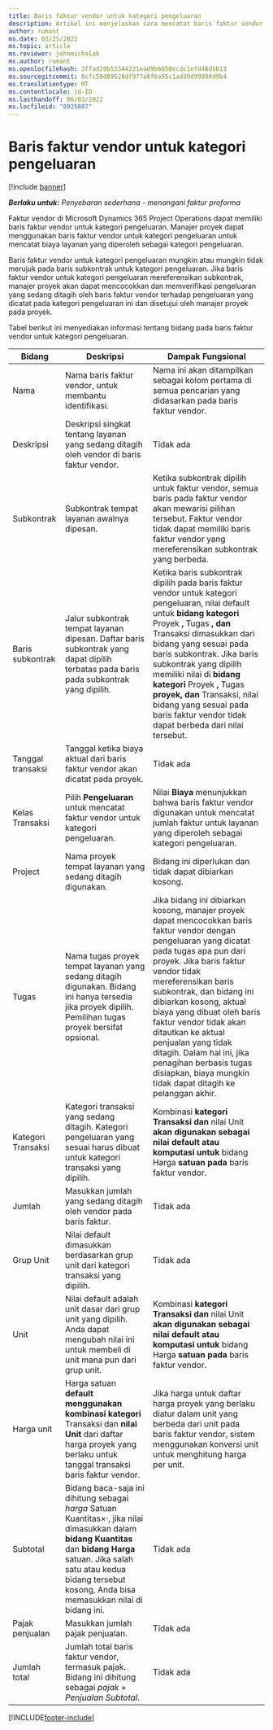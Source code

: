 ```yaml
---
title: Baris faktur vendor untuk kategori pengeluaran
description: Artikel ini menjelaskan cara mencatat baris faktur vendor untuk kategori pengeluaran.
author: rumant
ms.date: 03/25/2022
ms.topic: article
ms.reviewer: johnmichalak
ms.author: rumant
ms.openlocfilehash: 3ffad20b53344221ead9b6850ecdc1efd48d5b13
ms.sourcegitcommit: 6cfc50d89528df977a8f6a55c1ad39d99800d9b4
ms.translationtype: MT
ms.contentlocale: id-ID
ms.lasthandoff: 06/03/2022
ms.locfileid: "8925887"
---
```

# <a name="vendor-invoice-lines-for-expense-categories"></a>Baris faktur vendor untuk kategori pengeluaran

[!include [banner](../../includes/dataverse-preview.md)]

_**Berlaku untuk:** Penyebaran sederhana - menangani faktur proforma_

Faktur vendor di Microsoft Dynamics 365 Project Operations dapat memiliki baris faktur vendor untuk kategori pengeluaran. Manajer proyek dapat menggunakan baris faktur vendor untuk kategori pengeluaran untuk mencatat biaya layanan yang diperoleh sebagai kategori pengeluaran.

Baris faktur vendor untuk kategori pengeluaran mungkin atau mungkin tidak merujuk pada baris subkontrak untuk kategori pengeluaran. Jika baris faktur vendor untuk kategori pengeluaran mereferensikan subkontrak, manajer proyek akan dapat mencocokkan dan memverifikasi pengeluaran yang sedang ditagih oleh baris faktur vendor terhadap pengeluaran yang dicatat pada kategori pengeluaran ini dan disetujui oleh manajer proyek pada proyek.

Tabel berikut ini menyediakan informasi tentang bidang pada baris faktur vendor untuk kategori pengeluaran.

| Bidang | Deskripsi | Dampak Fungsional |
| --- | --- | --- |
| Nama | Nama baris faktur vendor, untuk membantu identifikasi. | Nama ini akan ditampilkan sebagai kolom pertama di semua pencarian yang didasarkan pada baris faktur vendor. |
| Deskripsi | Deskripsi singkat tentang layanan yang sedang ditagih oleh vendor di baris faktur vendor. | Tidak ada |
| Subkontrak | Subkontrak tempat layanan awalnya dipesan. | Ketika subkontrak dipilih untuk faktur vendor, semua baris pada faktur vendor akan mewarisi pilihan tersebut. Faktur vendor tidak dapat memiliki baris faktur vendor yang mereferensikan subkontrak yang berbeda. |
| Baris subkontrak | Jalur subkontrak tempat layanan dipesan. Daftar baris subkontrak yang dapat dipilih terbatas pada baris pada subkontrak yang dipilih. | Ketika baris subkontrak dipilih pada baris faktur vendor untuk kategori pengeluaran, nilai default untuk **bidang kategori** Proyek **,** Tugas **, dan** Transaksi dimasukkan dari bidang yang sesuai pada baris subkontrak. Jika baris subkontrak yang dipilih memiliki nilai di **bidang kategori** Proyek **,** Tugas **proyek, dan** Transaksi, nilai bidang yang sesuai pada baris faktur vendor tidak dapat berbeda dari nilai tersebut. |
| Tanggal transaksi | Tanggal ketika biaya aktual dari baris faktur vendor akan dicatat pada proyek. |Tidak ada |
| Kelas Transaksi | Pilih **Pengeluaran** untuk mencatat faktur vendor untuk kategori pengeluaran. | Nilai **Biaya** menunjukkan bahwa baris faktur vendor digunakan untuk mencatat jumlah faktur untuk layanan yang diperoleh sebagai kategori pengeluaran. |
| Project | Nama proyek tempat layanan yang sedang ditagih digunakan. | Bidang ini diperlukan dan tidak dapat dibiarkan kosong. |
| Tugas | Nama tugas proyek tempat layanan yang sedang ditagih digunakan. Bidang ini hanya tersedia jika proyek dipilih. Pemilihan tugas proyek bersifat opsional. | Jika bidang ini dibiarkan kosong, manajer proyek dapat mencocokkan baris faktur vendor dengan pengeluaran yang dicatat pada tugas apa pun dari proyek. Jika baris faktur vendor tidak mereferensikan baris subkontrak, dan bidang ini dibiarkan kosong, aktual biaya yang dibuat oleh baris faktur vendor tidak akan ditautkan ke aktual penjualan yang tidak ditagih. Dalam hal ini, jika penagihan berbasis tugas disiapkan, biaya mungkin tidak dapat ditagih ke pelanggan akhir. |
| Kategori Transaksi | Kategori transaksi yang sedang ditagih. Kategori pengeluaran yang sesuai harus dibuat untuk kategori transaksi yang dipilih. | Kombinasi **kategori Transaksi dan** nilai Unit **akan digunakan sebagai nilai default atau komputasi untuk** bidang Harga **satuan pada** baris faktur vendor. |
| Jumlah | Masukkan jumlah yang sedang ditagih oleh vendor pada baris faktur. |Tidak ada|
| Grup Unit | Nilai default dimasukkan berdasarkan grup unit dari kategori transaksi yang dipilih. | Tidak ada |
| Unit | Nilai default adalah unit dasar dari grup unit yang dipilih. Anda dapat mengubah nilai ini untuk membeli di unit mana pun dari grup unit. | Kombinasi **kategori Transaksi dan** nilai Unit **akan digunakan sebagai nilai default atau komputasi untuk** bidang Harga **satuan pada** baris faktur vendor. |
| Harga unit | Harga satuan **default menggunakan kombinasi kategori** Transaksi dan **nilai Unit** dari daftar harga proyek yang berlaku untuk tanggal transaksi baris faktur vendor. | Jika harga untuk daftar harga proyek yang berlaku diatur dalam unit yang berbeda dari unit pada baris faktur vendor, sistem menggunakan konversi unit untuk menghitung harga per unit. |
| Subtotal | Bidang baca-saja ini dihitung sebagai *harga* Satuan Kuantitas&times;*·*, jika nilai dimasukkan dalam **bidang Kuantitas** dan **bidang Harga** satuan. Jika salah satu atau kedua bidang tersebut kosong, Anda bisa memasukkan nilai di bidang ini.| Tidak ada |
| Pajak penjualan | Masukkan jumlah pajak penjualan. | Tidak ada |
| Jumlah total | Jumlah total baris faktur vendor, termasuk pajak. Bidang ini dihitung sebagai *pajak* + *Penjualan Subtotal*. | Tidak ada |

[!INCLUDE[footer-include](../../includes/footer-banner.md)]
